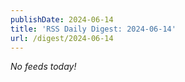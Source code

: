 ```yaml
---
publishDate: 2024-06-14
title: 'RSS Daily Digest: 2024-06-14'
url: /digest/2024-06-14
---
```


_No feeds today!_
